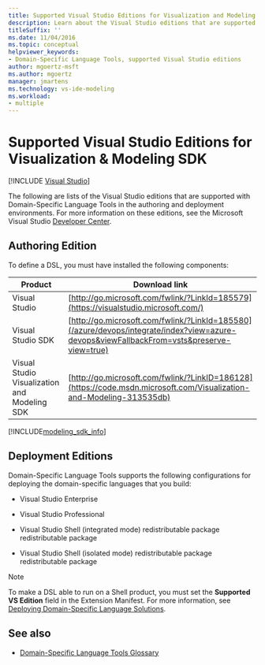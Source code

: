 ```yaml
---
title: Supported Visual Studio Editions for Visualization and Modeling SDK
description: Learn about the Visual Studio editions that are supported with DSL Tools in the authoring and deployment environments.
titleSuffix: ''
ms.date: 11/04/2016
ms.topic: conceptual
helpviewer_keywords:
- Domain-Specific Language Tools, supported Visual Studio editions
author: mgoertz-msft
ms.author: mgoertz
manager: jmartens
ms.technology: vs-ide-modeling
ms.workload:
- multiple
---
```

# Supported Visual Studio Editions for Visualization & Modeling SDK

 [!INCLUDE [Visual Studio](~/includes/applies-to-version/vs-windows-only.md)]

The following are lists of the Visual Studio editions that are supported with Domain-Specific Language Tools in the authoring and deployment environments. For more information on these editions, see the Microsoft Visual Studio [Developer Center](https://visualstudio.microsoft.com/).

## Authoring Edition

To define a DSL, you must have installed the following components:

|Product|Download link|
|-|-|
|Visual Studio|[http://go.microsoft.com/fwlink/?LinkId=185579](https://visualstudio.microsoft.com/)|
|Visual Studio SDK|[http://go.microsoft.com/fwlink/?LinkId=185580](/azure/devops/integrate/index?view=azure-devops&viewFallbackFrom=vsts&preserve-view=true)|
|Visual Studio Visualization and Modeling SDK|[http://go.microsoft.com/fwlink/?LinkID=186128](https://code.msdn.microsoft.com/Visualization-and-Modeling-313535db)|

[!INCLUDE[modeling_sdk_info](includes/modeling_sdk_info.md)]

## Deployment Editions

Domain-Specific Language Tools supports the following configurations for deploying the domain-specific languages that you build:

- Visual Studio Enterprise

- Visual Studio Professional

- Visual Studio Shell (integrated mode) redistributable package redistributable package

- Visual Studio Shell (isolated mode) redistributable package redistributable package

> [!NOTE]
> To make a DSL able to run on a Shell product, you must set the **Supported VS Edition** field in the Extension Manifest. For more information, see [Deploying Domain-Specific Language Solutions](msi-and-vsix-deployment-of-a-dsl.md).

## See also

- [Domain-Specific Language Tools Glossary](/previous-versions/bb126564(v=vs.100))